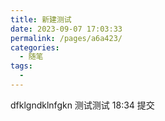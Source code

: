 ```yaml
---
title: 新建测试
date: 2023-09-07 17:03:33
permalink: /pages/a6a423/
categories:
  - 随笔
tags:
  -
---
```


dfklgndklnfgkn
测试测试 18:34 提交
